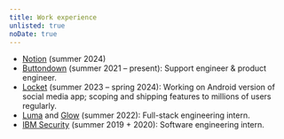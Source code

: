 ```yaml
---
title: Work experience
unlisted: true
noDate: true
---
```


- [Notion](https://notion.so/product) (summer 2024)
- [Buttondown](https://buttondown.email) (summer 2021 – present): Support engineer & product engineer.
- [Locket](https://locketcamera.com) (summer 2023 – spring 2024): Working on Android version of social media app; scoping and shipping features to millions of users regularly.
- [Luma](https://lu.ma) and [Glow](https://glow.app) (summer 2022): Full-stack engineering intern.
- [IBM Security](https://www.ibm.com/products/guardium-insights) (summer 2019 + 2020): Software engineering intern.
